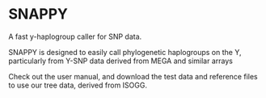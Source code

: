 # SNAPPY
A fast y-haplogroup caller for SNP data.

SNAPPY is designed to easily call phylogenetic haplogroups on the Y, particularly from Y-SNP data derived from MEGA and similar arrays

Check out the user manual, and download the test data and reference files to use our tree data, derived from ISOGG.
